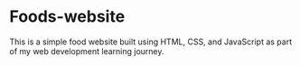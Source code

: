 # Foods-website
This is a simple food website built using HTML, CSS, and JavaScript  as part of my web development learning journey.
